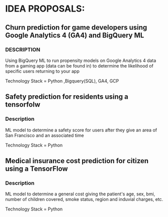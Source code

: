 # IDEA PROPOSALS:


## Churn prediction for game developers using Google Analytics 4 (GA4) and BigQuery ML

### DESCRIPTION 

Using BigQuery ML to run propensity models on Google Analytics 4 data from a gaming app (data can be found in) to determine the likelihood of specific users returning to your app

Technology Stack = Python ,Bigquery(SQL), GA4, GCP


## Safety prediction for residents using a tensorfolw

### Description

ML model to determine a safety score for users after they give an area of San Francisco and an associated time

Technology Stack = Python


## Medical insurance cost prediction for citizen using a TensorFlow 

### Description

ML model to determine a general cost giving the patient's age, sex, bmi, number of children covered, smoke status, region and induvial charges, etc.

Technology Stack = Python 
